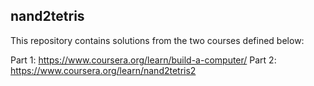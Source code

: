 ## nand2tetris

This repository contains solutions from the two courses defined below:

Part 1: https://www.coursera.org/learn/build-a-computer/
Part 2: https://www.coursera.org/learn/nand2tetris2
